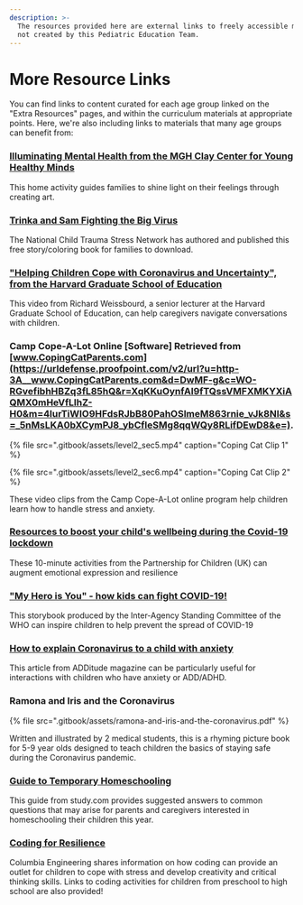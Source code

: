 ```yaml
---
description: >-
  The resources provided here are external links to freely accessible materials
  not created by this Pediatric Education Team.
---
```


# More Resource Links

You can find links to content curated for each age group linked on the "Extra Resources" pages, and within the curriculum materials at appropriate points. Here, we're also including links to materials that many age groups can benefit from:

### [Illuminating Mental Health from the MGH Clay Center for Young Healthy Minds](https://www.mghclaycenter.org/illuminating-mental-health/)

This home activity guides families to shine light on their feelings through creating art.

### [Trinka and Sam Fighting the Big Virus](https://www.nctsn.org/resources/trinka-and-sam-fighting-the-big-virus)

The National Child Trauma Stress Network has authored and published this free story/coloring book for families to download.

### ["Helping Children Cope with Coronavirus and Uncertainty", from the Harvard Graduate School of Education](https://www.gse.harvard.edu/news/uk/20/03/helping-children-cope-coronavirus-and-uncertainty)

This video from Richard Weissbourd, a senior lecturer at the Harvard Graduate School of Education, can help caregivers navigate conversations with children.

### **Camp Cope-A-Lot Online** \[Software\] Retrieved from [www.CopingCatParents.com](https://urldefense.proofpoint.com/v2/url?u=http-3A__www.CopingCatParents.com&d=DwMF-g&c=WO-RGvefibhHBZq3fL85hQ&r=XqKKuOynfAI9fTQssVMFXMKYXiAQMX0mHeVfLlhZ-H0&m=4lurTiWIO9HFdsRJbB80PahOSlmeM863rnie_vJk8NI&s=_5nMsLKA0bXCymPJ8_ybCfIeSMg8qqWQy8RLifDEwD8&e=). 

{% file src=".gitbook/assets/level2\_sec5.mp4" caption="Coping Cat Clip 1" %}

{% file src=".gitbook/assets/level2\_sec6.mp4" caption="Coping Cat Clip 2" %}

These video clips from the Camp Cope-A-Lot online program help children learn how to handle stress and anxiety.

### [Resources to boost your child's wellbeing during the Covid-19 lockdown](https://www.partnershipforchildren.org.uk/what-we-do/childrens-wellbeing-activities-for-teaching-staff-and-families.html)

These 10-minute activities from the Partnership for Children \(UK\) can augment emotional expression and resilience

### ["My Hero is You" - how kids can fight COVID-19!](https://interagencystandingcommittee.org/system/files/2020-04/My%20Hero%20is%20You%2C%20Storybook%20for%20Children%20on%20COVID-19.pdf)

This storybook produced by the Inter-Agency Standing Committee of the WHO can inspire children to help prevent the spread of COVID-19

### [How to explain Coronavirus to a child with anxiety](https://www.additudemag.com/explain-coronavirus-covid-19-anxiety-adhd-child/)

This article from ADDitude magazine can be particularly useful for interactions with children who have anxiety or ADD/ADHD.

### Ramona and Iris and the Coronavirus

{% file src=".gitbook/assets/ramona-and-iris-and-the-coronavirus.pdf" %}

Written and illustrated by 2 medical students, this is a rhyming picture book for 5-9 year olds designed to teach children the basics of staying safe during the Coronavirus pandemic.

### [Guide to Temporary Homeschooling](https://study.com/academy/popular/guide-to-temporary-homeschooling.html)

This guide from study.com provides suggested answers to common questions that may arise for parents and caregivers interested in homeschooling their children this year.

### [Coding for Resilience](https://bootcamp.cvn.columbia.edu/blog/how-coding-provides-skills-that-can-help-children-cope-with-distress/)

Columbia Engineering shares information on how coding can provide an outlet for children to cope with stress and develop creativity and critical thinking skills. Links to coding activities for children from preschool to high school are also provided!

